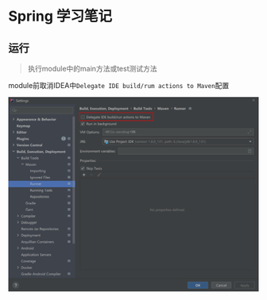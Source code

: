 # Spring 学习笔记

## 运行

> 执行module中的main方法或test测试方法

module前取消IDEA中`Delegate IDE build/rum actions to Maven`配置

![](./img/20210621_232923.png)

